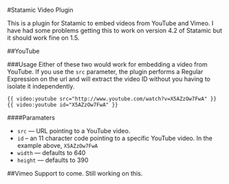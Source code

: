 #Statamic Video Plugin

This is a plugin for Statamic to embed videos from YouTube and Vimeo. I have had some problems getting this to work on version 4.2 of Statamic but it should work fine on 1.5. 

##YouTube

###Usage
Either of these two would work for embedding a video from YouTube. If you use the `src` parameter, the plugin performs a Regular Expression on the url and will extract the video ID without you having to isolate it independently.

	{{ video:youtube src="http://www.youtube.com/watch?v=X5AZzOw7FwA" }}
	{{ video:youtube id="X5AZzOw7FwA" }}

####Paramaters
* `src` — URL pointing to a YouTube video. 
* `id` – an 11 character code pointing to a specific YouTube video. In the example above, `X5AZzOw7FwA`
* `width` — defaults to 640
* `height` — defaults to 390

##Vimeo
Support to come. Still working on this.
